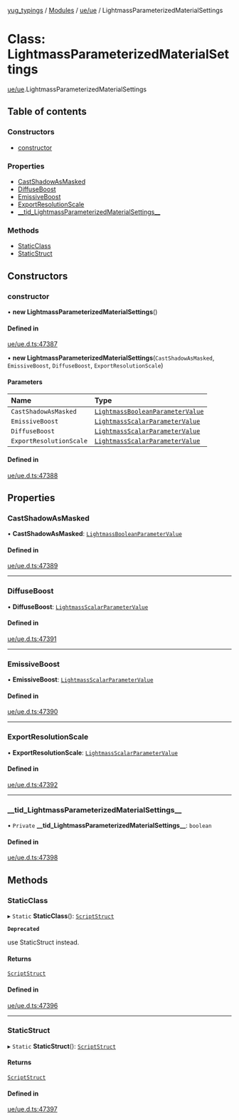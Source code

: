 [yug_typings](../README.md) / [Modules](../modules.md) / [ue/ue](../modules/ue_ue.md) / LightmassParameterizedMaterialSettings

# Class: LightmassParameterizedMaterialSettings

[ue/ue](../modules/ue_ue.md).LightmassParameterizedMaterialSettings

## Table of contents

### Constructors

- [constructor](ue_ue.LightmassParameterizedMaterialSettings.md#constructor)

### Properties

- [CastShadowAsMasked](ue_ue.LightmassParameterizedMaterialSettings.md#castshadowasmasked)
- [DiffuseBoost](ue_ue.LightmassParameterizedMaterialSettings.md#diffuseboost)
- [EmissiveBoost](ue_ue.LightmassParameterizedMaterialSettings.md#emissiveboost)
- [ExportResolutionScale](ue_ue.LightmassParameterizedMaterialSettings.md#exportresolutionscale)
- [\_\_tid\_LightmassParameterizedMaterialSettings\_\_](ue_ue.LightmassParameterizedMaterialSettings.md#__tid_lightmassparameterizedmaterialsettings__)

### Methods

- [StaticClass](ue_ue.LightmassParameterizedMaterialSettings.md#staticclass)
- [StaticStruct](ue_ue.LightmassParameterizedMaterialSettings.md#staticstruct)

## Constructors

### constructor

• **new LightmassParameterizedMaterialSettings**()

#### Defined in

[ue/ue.d.ts:47387](https://github.com/YugMetaverse/yug_typings/blob/25cad34/ue/ue.d.ts#L47387)

• **new LightmassParameterizedMaterialSettings**(`CastShadowAsMasked`, `EmissiveBoost`, `DiffuseBoost`, `ExportResolutionScale`)

#### Parameters

| Name | Type |
| :------ | :------ |
| `CastShadowAsMasked` | [`LightmassBooleanParameterValue`](ue_ue.LightmassBooleanParameterValue.md) |
| `EmissiveBoost` | [`LightmassScalarParameterValue`](ue_ue.LightmassScalarParameterValue.md) |
| `DiffuseBoost` | [`LightmassScalarParameterValue`](ue_ue.LightmassScalarParameterValue.md) |
| `ExportResolutionScale` | [`LightmassScalarParameterValue`](ue_ue.LightmassScalarParameterValue.md) |

#### Defined in

[ue/ue.d.ts:47388](https://github.com/YugMetaverse/yug_typings/blob/25cad34/ue/ue.d.ts#L47388)

## Properties

### CastShadowAsMasked

• **CastShadowAsMasked**: [`LightmassBooleanParameterValue`](ue_ue.LightmassBooleanParameterValue.md)

#### Defined in

[ue/ue.d.ts:47389](https://github.com/YugMetaverse/yug_typings/blob/25cad34/ue/ue.d.ts#L47389)

___

### DiffuseBoost

• **DiffuseBoost**: [`LightmassScalarParameterValue`](ue_ue.LightmassScalarParameterValue.md)

#### Defined in

[ue/ue.d.ts:47391](https://github.com/YugMetaverse/yug_typings/blob/25cad34/ue/ue.d.ts#L47391)

___

### EmissiveBoost

• **EmissiveBoost**: [`LightmassScalarParameterValue`](ue_ue.LightmassScalarParameterValue.md)

#### Defined in

[ue/ue.d.ts:47390](https://github.com/YugMetaverse/yug_typings/blob/25cad34/ue/ue.d.ts#L47390)

___

### ExportResolutionScale

• **ExportResolutionScale**: [`LightmassScalarParameterValue`](ue_ue.LightmassScalarParameterValue.md)

#### Defined in

[ue/ue.d.ts:47392](https://github.com/YugMetaverse/yug_typings/blob/25cad34/ue/ue.d.ts#L47392)

___

### \_\_tid\_LightmassParameterizedMaterialSettings\_\_

• `Private` **\_\_tid\_LightmassParameterizedMaterialSettings\_\_**: `boolean`

#### Defined in

[ue/ue.d.ts:47398](https://github.com/YugMetaverse/yug_typings/blob/25cad34/ue/ue.d.ts#L47398)

## Methods

### StaticClass

▸ `Static` **StaticClass**(): [`ScriptStruct`](ue_ue.ScriptStruct.md)

**`Deprecated`**

use StaticStruct instead.

#### Returns

[`ScriptStruct`](ue_ue.ScriptStruct.md)

#### Defined in

[ue/ue.d.ts:47396](https://github.com/YugMetaverse/yug_typings/blob/25cad34/ue/ue.d.ts#L47396)

___

### StaticStruct

▸ `Static` **StaticStruct**(): [`ScriptStruct`](ue_ue.ScriptStruct.md)

#### Returns

[`ScriptStruct`](ue_ue.ScriptStruct.md)

#### Defined in

[ue/ue.d.ts:47397](https://github.com/YugMetaverse/yug_typings/blob/25cad34/ue/ue.d.ts#L47397)
